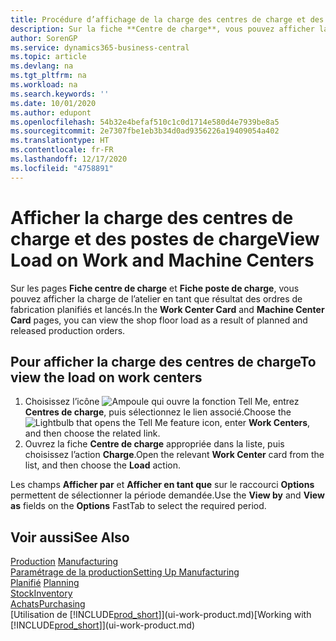 ```yaml
---
title: Procédure d’affichage de la charge des centres de charge et des postes de charge | Microsoft Docs
description: Sur la fiche **Centre de charge**, vous pouvez afficher la charge des centres de charge en tant que résultat des ordres de fabrication lancés.
author: SorenGP
ms.service: dynamics365-business-central
ms.topic: article
ms.devlang: na
ms.tgt_pltfrm: na
ms.workload: na
ms.search.keywords: ''
ms.date: 10/01/2020
ms.author: edupont
ms.openlocfilehash: 54b32e4befaf510c1c0d1714e580d4e7939be8a5
ms.sourcegitcommit: 2e7307fbe1eb3b34d0ad9356226a19409054a402
ms.translationtype: HT
ms.contentlocale: fr-FR
ms.lasthandoff: 12/17/2020
ms.locfileid: "4758891"
---
```

# <a name="view-load-on-work-and-machine-centers"></a><span data-ttu-id="715bb-103">Afficher la charge des centres de charge et des postes de charge</span><span class="sxs-lookup"><span data-stu-id="715bb-103">View Load on Work and Machine Centers</span></span>
<span data-ttu-id="715bb-104">Sur les pages **Fiche centre de charge** et **Fiche poste de charge**, vous pouvez afficher la charge de l’atelier en tant que résultat des ordres de fabrication planifiés et lancés.</span><span class="sxs-lookup"><span data-stu-id="715bb-104">In the **Work Center Card** and **Machine Center Card** pages, you can view the shop floor load as a result of planned and released production orders.</span></span>    

## <a name="to-view-the-load-on-work-centers"></a><span data-ttu-id="715bb-105">Pour afficher la charge des centres de charge</span><span class="sxs-lookup"><span data-stu-id="715bb-105">To view the load on work centers</span></span>  
1.  <span data-ttu-id="715bb-106">Choisissez l’icône ![Ampoule qui ouvre la fonction Tell Me](media/ui-search/search_small.png "Dites-moi ce que vous voulez faire"), entrez **Centres de charge**, puis sélectionnez le lien associé.</span><span class="sxs-lookup"><span data-stu-id="715bb-106">Choose the ![Lightbulb that opens the Tell Me feature](media/ui-search/search_small.png "Tell me what you want to do") icon, enter **Work Centers**, and then choose the related link.</span></span>  
2.  <span data-ttu-id="715bb-107">Ouvrez la fiche **Centre de charge** appropriée dans la liste, puis choisissez l’action **Charge**.</span><span class="sxs-lookup"><span data-stu-id="715bb-107">Open the relevant **Work Center** card from the list, and then choose the **Load** action.</span></span>  

<span data-ttu-id="715bb-108">Les champs **Afficher par** et **Afficher en tant que** sur le raccourci **Options** permettent de sélectionner la période demandée.</span><span class="sxs-lookup"><span data-stu-id="715bb-108">Use the **View by** and **View as** fields on the **Options** FastTab to select the required period.</span></span>  

## <a name="see-also"></a><span data-ttu-id="715bb-109">Voir aussi</span><span class="sxs-lookup"><span data-stu-id="715bb-109">See Also</span></span>  
<span data-ttu-id="715bb-110">[Production](production-manage-manufacturing.md)  </span><span class="sxs-lookup"><span data-stu-id="715bb-110">[Manufacturing](production-manage-manufacturing.md)  </span></span>  
[<span data-ttu-id="715bb-111">Paramétrage de la production</span><span class="sxs-lookup"><span data-stu-id="715bb-111">Setting Up Manufacturing</span></span>](production-configure-production-processes.md)  
<span data-ttu-id="715bb-112">[Planifié](production-planning.md)    </span><span class="sxs-lookup"><span data-stu-id="715bb-112">[Planning](production-planning.md)    </span></span>  
[<span data-ttu-id="715bb-113">Stock</span><span class="sxs-lookup"><span data-stu-id="715bb-113">Inventory</span></span>](inventory-manage-inventory.md)  
[<span data-ttu-id="715bb-114">Achats</span><span class="sxs-lookup"><span data-stu-id="715bb-114">Purchasing</span></span>](purchasing-manage-purchasing.md)  
<span data-ttu-id="715bb-115">[Utilisation de [!INCLUDE[prod_short](includes/prod_short.md)]](ui-work-product.md)</span><span class="sxs-lookup"><span data-stu-id="715bb-115">[Working with [!INCLUDE[prod_short](includes/prod_short.md)]](ui-work-product.md)</span></span>

